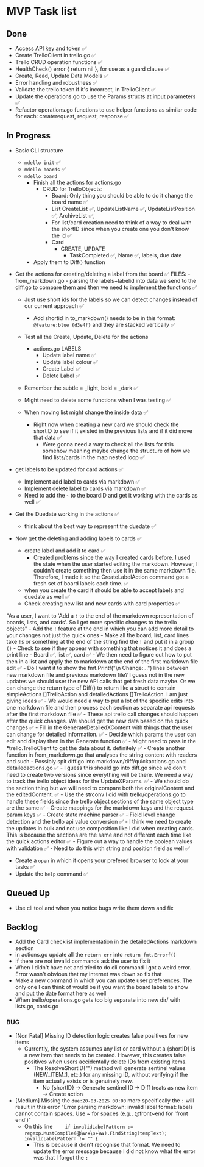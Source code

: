 # MVP Task list

## Done
- Access API key and token ✅
- Create TrelloClient in trello.go ✅
- Trello CRUD operation functions ✅
- HealthCheck() error { return nil }, for use as a guard clause ✅
- Create, Read, Update Data Models ✅
- Error handling and robustness ✅
- Validate the trello token if it's incorrect, in TrelloClient ✅
- Update the operations.go to use the Params structs at input parameters ✅
- Refactor operations.go functions to use helper functions as similar code for each: createrequest, request, response ✅

## In Progress
- Basic CLI structure
    - `mdello init` ✅
    - `mdello boards` ✅
    - `mdello board`
        - Finish all the actions for actions.go
            - CRUD for TrelloObjects:
                - Board: Only thing you should be able to do it change the board name ✅
                - List CreateList ✅, UpdateListName ✅, UpdateListPosition ✅, ArchiveList ✅,
                - For list/card creation need to think of a way to deal with the shortID since when you create one you don't know the id ✅
                - Card
                    - CREATE, UPDATE
                        - TaskCompleted ✅, Name ✅, labels, due date
        - Apply them to Diff() function

- Get the actions for creating/deleting a label from the board ✅
    FILES:
        - from_markdown.go - parsing the labels+labelid into data we send to the diff.go to compare them and then we need to implement the functions ✅
    - Just use short ids for the labels so we can detect changes instead of our current approach ✅
        - Add shortid in to_markdown() needs to be in this format: `@feature:blue {d3e4f}` and they are stacked vertically ✅
    - Test all the Create, Update, Delete for the actions
        - actions.go LABELS
            - Update label name ✅
            - Update label colour ✅
            - Create Label ✅
            - Delete Label ✅
    - Remember the subtle = _light, bold = _dark ✅
    - Might need to delete some functions when I was testing ✅

    - When moving list might change the inside data ✅
        - Right now when creating a new card we should check the shortID to see if it existed in the previous lists and if it did move that data ✅
            - Were gonna need a way to check all the lists for this somehow meaning maybe change the structure of how we find lists/cards in the map nested loop ✅

- get labels to be updated for card actions ✅
    - Implement add label to cards via markdown ✅
    - Implement delete label to cards via markdown ✅
    - Need to add the `~` to the boardID and get it working with the cards as well ✅
- Get the Duedate working in the actions ✅
    - think about the best way to represent the duedate ✅

- Now get the deleting and adding labels to cards ✅
    - create label and add it to card ✅
        - Created problems since the way I created cards before. I used the state when the user started editing the markdown. However, I couldn't create something then use it
        in the same markdown file. Therefore, I made it so the CreateLabelAction command got a fresh set of board labels each time. ✅
    - when you create the card it should be able to accept labels and duedate as well ✅
    - Check creating new list and new cards with card properties ✅

"As a user, I want to 'Add a `!` to the end of the markdown representation of boards, lists, and cards'. So I get more specific changes to the trello objects"
    - Add the `!` feature at the end in which you can add more detail to your changes not just the quick ones
        - Make all the board, list, card lines take `!$` or something at the end of the string find the `!` and put it in a group `()`
            - Check to see if they appear with something that notices it and does a print line
                - Board ✅, list ✅, card ✅
        - We then need to figure out how to put then in a list and apply the to markdown at the end of the first markdown file edit ✅
            - Do I want it to show the fmt.Printf("\n Change:...") lines between new markdown file and previous markdown file? I guess not in the new updates we should user
              the new API calls that get fresh data maybe. Or we can change the return type of Diff() to return like a struct to contain simpleActions []TrelloAction and
              detailedActions []TrelloAction. I am just giving ideas ✅
    - We would need a way to put a lot of the specific edits into one markdown file and then process each section as separate api requests after the first markdown file ✅
    - These api trello call changes should happen after the quick changes. We should get the new data based on the quick changes ✅
    - Fill in the GenerateDetailedXContent with things that the user can change for detailed information. ✅
        - Decide which params the user can edit and display then in the Generate function ✅
        - Might need to pass in the *trello.TrelloClient to get the data about it. definitely ✅
    - Create another function in from_markdown.go that analyses the string content with readers and such
        - Possibly spit diff.go into markdown/diff/quickactions.go and detailedactions.go ✅
        - I guess this should go into diff.go since we don't need to create two versions since everything will be there. We need a way to track the trello object ideas
          for the UpdateXParams. ✅ 
        - We should do the section thing but we will need to compare both the originalContent and the editedContent. ✅
    - Use the strconv I did with trello/operations.go to handle these fields since the trello object sections of the same object type are the same ✅
        - Create mappings for the markdown keys and the request param keys ✅
        - Create state machine parser ✅
            - Field level change detection and the trello api value conversion ✅
            - I think we need to create the updates in bulk and not use composition like I did when creating cards. This is because the sections are the same and not different
              each time like the quick actions editor ✅
            - Figure out a way to handle the boolean values with validation ✅
                - Need to do this with string and position field as well ✅

- Create a `open` in which it opens your prefered browser to look at your tasks ✅
- Update the `help` command ✅

## Queued Up
- Use cli tool and when you notice bugs write them down and fix

## Backlog
- Add the Card checklist implementation in the detailedActions markdown section
- in actions.go update all the `return err` into `return fmt.Errorf()`
- If there are not invalid commands ask the user to fix it
- When I didn't have net and tried to do cli command I got a weird error. Error wasn't obvious that my internet was down so fix that
- Make a new command in which you can update user preferences. The only one I can think of would be if you want the board labels to show and put the date format here as well
- When trello/operations.go gets too big separate into new dir/ with lists.go, cards.go

### BUG
- [Non Fatal] Missing ID detection logic creates false positives for new items
    - Currently, the system assumes any list or card without a {shortID} is a new item that needs to be created. 
      However, this creates false positives when users accidentally delete IDs from existing items.
        - The ResolveShortID("") method will generate sentinel values (NEW_ITEM_1, etc.) for any missing ID, without verifying if the item actually exists or is genuinely new.
            - No {shortID} → Generate sentinel ID → Diff treats as new item → Create action
- [Medium] Missing the `due:20-03-2025 00:00` more specifically the `:` will result in this error 
"Error parsing markdown: invalid label format: labels cannot contain spaces. Use ~ for spaces (e.g., @front~end for 'front end')"
    - On this line `	if invalidLabelPattern := regexp.MustCompile(`@\w+\s+\w`).FindString(tempText); invalidLabelPattern != "" {`
        - This is because it didn't recognise that format. We need to update the error message because I did not know what the error was that I forgot the `:`
